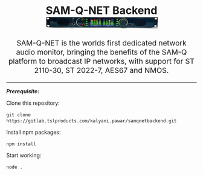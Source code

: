 <h1 align="center">
  SAM-Q-NET Backend
  <br>
  <img src="sam-q-net-box.png" alt="SAM-Q-NET" title="SAM-Q-NET" width="300">
  <br>
</h1>

<p align="center" style="font-size: 1.2rem;">SAM-Q-NET is the worlds first dedicated network audio monitor, bringing the benefits of the SAM-Q platform to broadcast IP networks, with support for ST 2110-30, ST 2022-7, AES67 and NMOS. </p>

<hr />

***Prerequisite:***

Clone this repository:

```
git clone https://gitlab.tslproducts.com/kalyani.pawar/samqnetbackend.git
```

Install npm packages:

```
npm install
```

Start working:

```
node .
```


